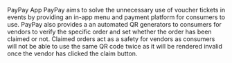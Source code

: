 PayPay App
PayPay aims to solve the unnecessary use of voucher tickets in events by providing an in-app menu and payment platform for consumers to use. PayPay also provides a an automated QR generators to consumers for vendors to verify the specific order and set whether the order has been claimed or not. Claimed orders act as a safety for vendors as consumers will not be able to use the same QR code twice as it will be rendered invalid once the vendor has clicked the claim button. 
